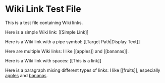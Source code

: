 # Wiki Link Test File

This is a test file containing Wiki links.

Here is a simple Wiki link: [[Simple Link]]

Here is a Wiki link with a pipe symbol: [[Target Path|Display Text]]

Here are multiple Wiki links: I like [[apples]] and [[bananas]].

Here is a Wiki link with spaces: [[This is a link]]

Here is a paragraph mixing different types of links: I like [[fruits]], especially [apples](./apple.md) and <a href="./banana.md">bananas</a>.
